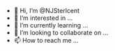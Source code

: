 - 👋 Hi, I’m @NJSterlcent
- 👀 I’m interested in ...
- 🌱 I’m currently learning ...
- 💞️ I’m looking to collaborate on ...
- 📫 How to reach me ...

<!---
NJSterlcent/NJSterlcent is a ✨ special ✨ repository because its `README.md` (this file) appears on your GitHub profile.
You can click the Preview link to take a look at your changes.
--->
